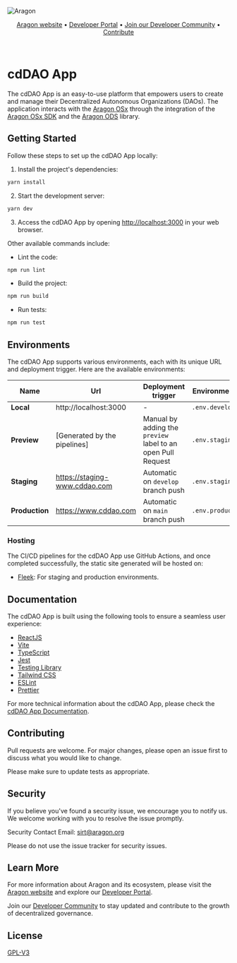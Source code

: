 ![Aragon](https://res.cloudinary.com/dbktgy3vg/image/upload/v1689668058/aragon-app_hpima1.png)

<p align="center">
  <a href="https://aragon.org/">Aragon website</a>
  •
  <a href="https://devs.aragon.org/">Developer Portal</a>
  •
  <a href="https://aragonproject.typeform.com/to/LngekEhU">Join our Developer Community</a>
  •
  <a href="https://aragonproject.typeform.com/dx-contribution">Contribute</a>
</p>

<br/>



# cdDAO App

The cdDAO App is an easy-to-use platform that empowers users to create and manage their Decentralized Autonomous Organizations (DAOs). The application interacts with the [Aragon OSx](https://github.com/aragon/osx) through the integration of the [Aragon OSx SDK](https://github.com/aragon/sdk) and the [Aragon ODS](https://github.com/aragon/ods) library.

## Getting Started

Follow these steps to set up the cdDAO App locally:

1. Install the project's dependencies:

```bash
yarn install
```

2. Start the development server:

```bash
yarn dev
```

3. Access the cdDAO App by opening [http://localhost:3000](http://localhost:3000) in your web browser.

Other available commands include:

- Lint the code:

```bash
npm run lint
```

- Build the project:

```bash
npm run build
```

- Run tests:

```bash
npm run test
```

## Environments

The cdDAO App supports various environments, each with its unique URL and deployment trigger. Here are the available environments:

| Name           | Url                            | Deployment trigger                                           | Environment file   |
| -------------- | ------------------------------ | ------------------------------------------------------------ | ------------------ |
| **Local**      | http://localhost:3000          | -                                                            | `.env.development` |
| **Preview**    | [Generated by the pipelines]   | Manual by adding the `preview` label to an open Pull Request | `.env.staging`     |
| **Staging**    | https://staging-www.cddao.com | Automatic on `develop` branch push                           | `.env.staging`     |
| **Production** | https://www.cddao.com         | Automatic on `main` branch push                              | `.env.production`  |

### Hosting

The CI/CD pipelines for the cdDAO App use GitHub Actions, and once completed successfully, the static site generated will be hosted on:

- [Fleek](https://fleek.co): For staging and production environments.

## Documentation

The cdDAO App is built using the following tools to ensure a seamless user experience:

- [ReactJS](https://reactjs.org)
- [Vite](https://vitejs.dev)
- [TypeScript](https://www.typescriptlang.org)
- [Jest](https://jestjs.io)
- [Testing Library](https://testing-library.com)
- [Tailwind CSS](https://tailwindcss.com)
- [ESLint](https://eslint.org)
- [Prettier](https://prettier.io)

For more technical information about the cdDAO App, please check the [cdDAO App Documentation](./docs/index.md).

## Contributing

Pull requests are welcome. For major changes, please open an issue first to discuss what you would like to change.

Please make sure to update tests as appropriate.

## Security

If you believe you've found a security issue, we encourage you to notify us. We welcome working with you to resolve the issue promptly.

Security Contact Email: sirt@aragon.org

Please do not use the issue tracker for security issues.

## Learn More

For more information about Aragon and its ecosystem, please visit the [Aragon website](https://aragon.org/) and explore our [Developer Portal](https://devs.aragon.org/).

Join our [Developer Community](https://aragonproject.typeform.com/to/LngekEhU) to stay updated and contribute to the growth of decentralized governance.

## License

[GPL-V3](./LICENSE)
